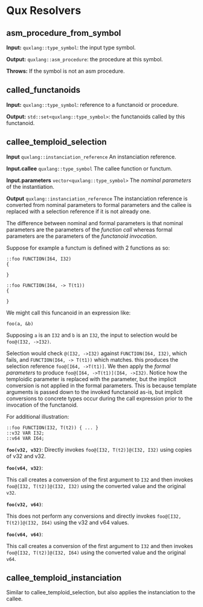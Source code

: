 # Qux Resolvers

## asm_procedure_from_symbol

**Input:** `quxlang::type_symbol`: the input type symbol.

**Output:** `quxlang::asm_procedure`: the procedure at this symbol.

**Throws:** If the symbol is not an asm procedure.

## called_functanoids

**Input:** `quxlang::type_symbol`: reference to a functanoid or procedure.

**Output:** `std::set<quxlang::type_symbol>`: the functanoids called by this functanoid.

## callee_temploid_selection

**Input** `quxlang::instanciation_reference` An instanciation reference.

**Input.callee** `quxlang::type_symbol` The callee function or functum.

**Input.parameters** `vector<quxlang::type_symbol>` The _nominal parameters_ of the instantiation.

**Output** `quxlang::instanciation_reference` The instanciation reference is converted from nominal parameters to formal
parameters and the callee is replaced with a selection reference if it is not already one.

The difference between nominal and formal parameters is that nominal parameters are the parameters of the _function
call_ whereas formal parameters are the parameters of the _functanoid invocation_.

Suppose for example a functum is defined with 2 functions as so:

```qux
::foo FUNCTION(I64, I32)
{

}

::foo FUNCTION(I64, -> T(t1))
{

}
```

We might call this funcanoid in an expression like:

```foo(a, &b)```

Supposing `a` is an `I32` and `b` is an `I32`, the input to selection would be `foo@(I32, ->I32)`.

Selection would check `@(I32, ->I32)` against `FUNCTION(I64, I32)`, which fails, and `FUNCTION(I64, -> T(t1))` which
matches. this produces the selection reference `foo@[I64, ->T(t1)]`. We then apply the _formal parameters_ to
produce `foo@[I64, ->T(t1)](I64, ->I32)`. Notice how the temploidic parameter is replaced with the parameter, but the
implicit conversion is not applied in the formal parameters. This is because template arguments is passed down to the
invoked functanoid as-is, but implicit conversions to concrete types occur during the call expression prior to the
invocation of the functanoid.

For additional illustration:

```qux
::foo FUNCTION(I32, T(t2)) { ... }
::v32 VAR I32;
::v64 VAR I64;
```

**`foo(v32, v32)`**:
Directly invokes `foo@[I32, T(t2)]@(I32, I32)` using copies of v32 and v32.

**`foo(v64, v32)`**:

This call creates a conversion of the first argument to `I32` and then invokes `foo@[I32, T(t2)]@(I32, I32)` using the
converted value and the original `v32`.

**`foo(v32, v64)`**:

This does not perform any conversions and directly invokes `foo@[I32, T(t2)]@(I32, I64)` using the v32 and v64 values.

**`foo(v64, v64)`**:

This call creates a conversion of the first argument to `I32` and then invokes `foo@[I32, T(t2)]@(I32, I64)` using the
converted value and the original `v64`.

## callee_temploid_instanciation

Similar to callee_temploid_selection, but also applies the instanciation to the callee.